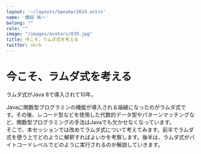 ```yaml
---
layout: '~/layouts/Speaker2024.astro'
name: '櫻庭 祐一'
belong: ""
role: ""
image: "/images/avatars/039.jpg"
title: 今こそ、ラムダ式を考える
twitter: skrb
---
```


# 今こそ、ラムダ式を考える

ラムダ式がJava 8で導入されて10年。

Javaに関数型プログラミンの機能が導入される端緒になったのがラムダ式です。その後、レコード型などを使用した代数的データ型やパターンマッチングなど、関数型プログラミングの手法はJavaでも欠かせなくなっています。  
そこで、本セッションでは改めてラムダ式について考えてみます。前半でラムダ式を使う上でどのように解釈すればよいかを考察します。後半は、ラムダ式がバイトコードレベルでどのように実行されるのか解説していきます。